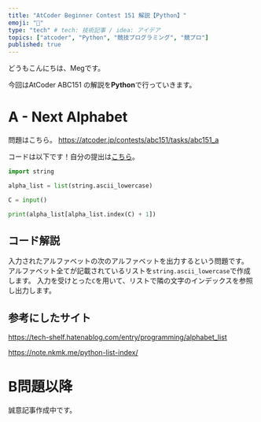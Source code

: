 ```yaml
---
title: "AtCoder Beginner Contest 151 解説【Python】"
emoji: "🐎"
type: "tech" # tech: 技術記事 / idea: アイデア
topics: ["atcoder", "Python", "競技プログラミング", "競プロ"]
published: true
---
```

どうもこんにちは、Megです。

今回はAtCoder ABC151 の解説を**Python**で行っていきます。

# A - Next Alphabet
問題はこちら。
https://atcoder.jp/contests/abc151/tasks/abc151_a

コードは以下です！自分の提出は[こちら](https://atcoder.jp/contests/abc151/submissions/26683371)。

```python:A.py
import string

alpha_list = list(string.ascii_lowercase)

C = input()

print(alpha_list[alpha_list.index(C) + 1])
```


## コード解説
入力されたアルファベットの次のアルファベットを出力するという問題です。
アルファベット全てが記載されているリストを`string.ascii_lowercase`で作成します。
入力を受けとった`C`を用いて、リストで隣の文字のインデックスを参照し出力します。


## 参考にしたサイト

https://tech-shelf.hatenablog.com/entry/programming/alphabet_list

https://note.nkmk.me/python-list-index/


# B問題以降
誠意記事作成中です。
